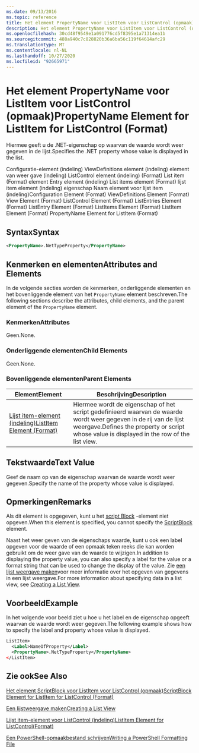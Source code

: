 ```yaml
---
ms.date: 09/13/2016
ms.topic: reference
title: Het element PropertyName voor ListItem voor ListControl (opmaak)
description: Het element PropertyName voor ListItem voor ListControl (opmaak)
ms.openlocfilehash: 30cd48f9549e1a091776cd5f8395e1a71314ea1b
ms.sourcegitcommit: 488a940c7c828820b36a6ba56c119f64614afc29
ms.translationtype: MT
ms.contentlocale: nl-NL
ms.lasthandoff: 10/27/2020
ms.locfileid: "92665971"
---
```

# <a name="propertyname-element-for-listitem-for-listcontrol-format"></a><span data-ttu-id="3ceae-103">Het element PropertyName voor ListItem voor ListControl (opmaak)</span><span class="sxs-lookup"><span data-stu-id="3ceae-103">PropertyName Element for ListItem for ListControl (Format)</span></span>

<span data-ttu-id="3ceae-104">Hiermee geeft u de .NET-eigenschap op waarvan de waarde wordt weer gegeven in de lijst.</span><span class="sxs-lookup"><span data-stu-id="3ceae-104">Specifies the .NET property whose value is displayed in the list.</span></span>

<span data-ttu-id="3ceae-105">Configuratie-element (indeling) ViewDefinitions element (indeling) element van weer gave (indeling) ListControl element (indeling) (Format) List item (Format) element Entry element (indeling) List items element (Format) lijst item element (indeling) eigenschap Naam element voor lijst item (indeling)</span><span class="sxs-lookup"><span data-stu-id="3ceae-105">Configuration Element (Format) ViewDefinitions Element (Format) View Element (Format) ListControl Element (Format) ListEntries Element (Format) ListEntry Element (Format) ListItems Element (Format) ListItem Element (Format) PropertyName Element for ListItem (Format)</span></span>

## <a name="syntax"></a><span data-ttu-id="3ceae-106">Syntax</span><span class="sxs-lookup"><span data-stu-id="3ceae-106">Syntax</span></span>

```xml
<PropertyName>.NetTypeProperty</PropertyName>
```

## <a name="attributes-and-elements"></a><span data-ttu-id="3ceae-107">Kenmerken en elementen</span><span class="sxs-lookup"><span data-stu-id="3ceae-107">Attributes and Elements</span></span>

<span data-ttu-id="3ceae-108">In de volgende secties worden de kenmerken, onderliggende elementen en het bovenliggende element van het `PropertyName` element beschreven.</span><span class="sxs-lookup"><span data-stu-id="3ceae-108">The following sections describe the attributes, child elements, and the parent element of the `PropertyName` element.</span></span>

### <a name="attributes"></a><span data-ttu-id="3ceae-109">Kenmerken</span><span class="sxs-lookup"><span data-stu-id="3ceae-109">Attributes</span></span>

<span data-ttu-id="3ceae-110">Geen.</span><span class="sxs-lookup"><span data-stu-id="3ceae-110">None.</span></span>

### <a name="child-elements"></a><span data-ttu-id="3ceae-111">Onderliggende elementen</span><span class="sxs-lookup"><span data-stu-id="3ceae-111">Child Elements</span></span>

<span data-ttu-id="3ceae-112">Geen.</span><span class="sxs-lookup"><span data-stu-id="3ceae-112">None.</span></span>

### <a name="parent-elements"></a><span data-ttu-id="3ceae-113">Bovenliggende elementen</span><span class="sxs-lookup"><span data-stu-id="3ceae-113">Parent Elements</span></span>

|<span data-ttu-id="3ceae-114">Element</span><span class="sxs-lookup"><span data-stu-id="3ceae-114">Element</span></span>|<span data-ttu-id="3ceae-115">Beschrijving</span><span class="sxs-lookup"><span data-stu-id="3ceae-115">Description</span></span>|
|-------------|-----------------|
|[<span data-ttu-id="3ceae-116">Lijst item-element (indeling)</span><span class="sxs-lookup"><span data-stu-id="3ceae-116">ListItem Element (Format)</span></span>](./listitem-element-for-listitems-for-listcontrol-format.md)|<span data-ttu-id="3ceae-117">Hiermee wordt de eigenschap of het script gedefinieerd waarvan de waarde wordt weer gegeven in de rij van de lijst weergave.</span><span class="sxs-lookup"><span data-stu-id="3ceae-117">Defines the property or script whose value is displayed in the row of the list view.</span></span>|

## <a name="text-value"></a><span data-ttu-id="3ceae-118">Tekstwaarde</span><span class="sxs-lookup"><span data-stu-id="3ceae-118">Text Value</span></span>

<span data-ttu-id="3ceae-119">Geef de naam op van de eigenschap waarvan de waarde wordt weer gegeven.</span><span class="sxs-lookup"><span data-stu-id="3ceae-119">Specify the name of the property whose value is displayed.</span></span>

## <a name="remarks"></a><span data-ttu-id="3ceae-120">Opmerkingen</span><span class="sxs-lookup"><span data-stu-id="3ceae-120">Remarks</span></span>

<span data-ttu-id="3ceae-121">Als dit element is opgegeven, kunt u het [script Block](./scriptblock-element-for-listitem-for-listcontrol-format.md) -element niet opgeven.</span><span class="sxs-lookup"><span data-stu-id="3ceae-121">When this element is specified, you cannot specify the [ScriptBlock](./scriptblock-element-for-listitem-for-listcontrol-format.md) element.</span></span>

<span data-ttu-id="3ceae-122">Naast het weer geven van de eigenschaps waarde, kunt u ook een label opgeven voor de waarde of een opmaak teken reeks die kan worden gebruikt om de weer gave van de waarde te wijzigen.</span><span class="sxs-lookup"><span data-stu-id="3ceae-122">In addition to displaying the property value, you can also specify a label for the value or a format string that can be used to change the display of the value.</span></span> <span data-ttu-id="3ceae-123">Zie [een lijst weergave maken](./creating-a-list-view.md)voor meer informatie over het opgeven van gegevens in een lijst weergave.</span><span class="sxs-lookup"><span data-stu-id="3ceae-123">For more information about specifying data in a list view, see [Creating a List View](./creating-a-list-view.md).</span></span>

## <a name="example"></a><span data-ttu-id="3ceae-124">Voorbeeld</span><span class="sxs-lookup"><span data-stu-id="3ceae-124">Example</span></span>

<span data-ttu-id="3ceae-125">In het volgende voor beeld ziet u hoe u het label en de eigenschap opgeeft waarvan de waarde wordt weer gegeven.</span><span class="sxs-lookup"><span data-stu-id="3ceae-125">The following example shows how to specify the label and property whose value is displayed.</span></span>

```xml
ListItem>
  <Label>NameOfProperty</Label>
  <PropertyName>.NetTypeProperty</PropertyName>
</ListItem>

```

## <a name="see-also"></a><span data-ttu-id="3ceae-126">Zie ook</span><span class="sxs-lookup"><span data-stu-id="3ceae-126">See Also</span></span>

[<span data-ttu-id="3ceae-127">Het element ScriptBlock voor ListItem voor ListControl (opmaak)</span><span class="sxs-lookup"><span data-stu-id="3ceae-127">ScriptBlock Element for ListItem for ListControl (Format)</span></span>](./scriptblock-element-for-listitem-for-listcontrol-format.md)

[<span data-ttu-id="3ceae-128">Een lijstweergave maken</span><span class="sxs-lookup"><span data-stu-id="3ceae-128">Creating a List View</span></span>](./creating-a-list-view.md)

[<span data-ttu-id="3ceae-129">Lijst item-element voor ListControl (indeling)</span><span class="sxs-lookup"><span data-stu-id="3ceae-129">ListItem Element for ListControl(Format)</span></span>](./listitem-element-for-listitems-for-listcontrol-format.md)

[<span data-ttu-id="3ceae-130">Een PowerShell-opmaakbestand schrijven</span><span class="sxs-lookup"><span data-stu-id="3ceae-130">Writing a PowerShell Formatting File</span></span>](./writing-a-powershell-formatting-file.md)
